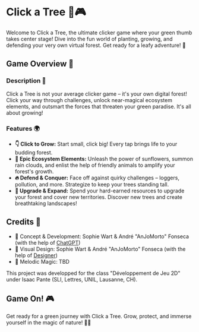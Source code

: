 # Click a Tree 🌳🎮

Welcome to Click a Tree, the ultimate clicker game where your green thumb takes center stage! Dive into the fun world of planting, growing, and defending your very own virtual forest. Get ready for a leafy adventure! 🌳

## Game Overview 🌿

### Description 🌲

Click a Tree is not your average clicker game – it's your own digital forest! Click your way through challenges, unlock near-magical ecosystem elements, and outsmart the forces that threaten your green paradise. It's all about growing!

### Features 🌍

- **👇 Click to Grow:** Start small, click big! Every tap brings life to your budding forest.
- **🐝 Epic Ecosystem Elements:** Unleash the power of sunflowers, summon rain clouds, and enlist the help of friendly animals to amplify your forest's growth.
- **🔥 Defend & Conquer:** Face off against quirky challenges – loggers, pollution, and more. Strategize to keep your trees standing tall.
- **🍃 Upgrade & Expand:** Spend your hard-earned resources to upgrade your forest and cover new territories. Discover new trees and create breathtaking landscapes!

## Credits 🌟

- 🧩 Concept & Development: Sophie Wart & André "AnJoMorto" Fonseca (with the help of [ChatGPT](https://chat.openai.com/))
- 🎨 Visual Design: Sophie Wart & André "AnJoMorto" Fonseca (with the help of [Designer](https://www.bing.com/images/create))
- 🎼 Melodic Magic: TBD

This project was developped for the class "Développement de Jeu 2D" under Isaac Pante (SLI, Lettres, UNIL, Lausanne, CH).

## Game On! 🎮

Get ready for a green journey with Click a Tree. Grow, protect, and immerse yourself in the magic of nature! 🌳💚
